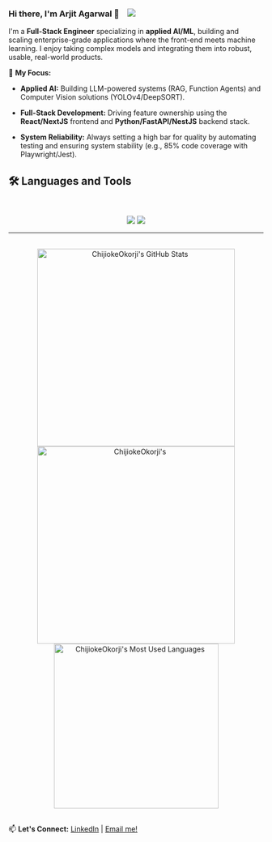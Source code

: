 ### Hi there, I'm Arjit Agarwal 👋     &ensp;       ![](https://komarev.com/ghpvc/?username=Cynamide&color=blueviolet)

I'm a **Full-Stack Engineer** specializing in **applied AI/ML**, building and scaling enterprise-grade applications where the front-end meets machine learning. I enjoy taking complex models and integrating them into robust, usable, real-world products.

🧠 **My Focus:**

* **Applied AI:** Building LLM-powered systems (RAG, Function Agents) and Computer Vision solutions (YOLOv4/DeepSORT).

* **Full-Stack Development:** Driving feature ownership using the **React/NextJS** frontend and **Python/FastAPI/NestJS** backend stack.

* **System Reliability:** Always setting a high bar for quality by automating testing and ensuring system stability (e.g., 85% code coverage with Playwright/Jest).

## 🛠️ Languages and Tools
<br>

<p align="center">
  <img src="https://skillicons.dev/icons?i=py,ts,nodejs,react,nextjs,mongodb,postgres,anaconda,fastapi,django,docker,kubernetes" />
  <img src="https://skillicons.dev/icons?i=html,css,sass,tailwind,svelte,js,redux,git,postman,tensorflow,rabbitmq,grafana" />
</p>

<hr>
<br>
<div align=center>
  <img width=390 src="https://github-readme-stats.vercel.app/api?username=Cynamide&theme=transparent&count_private=true&show_icons=true&rank_icon=github&locale=en" alt="ChijiokeOkorji's GitHub Stats" />
  <img width=390 src="https://github-readme-streak-stats.herokuapp.com/?user=Cynamide&theme=transparent&count_private=true&border_radius=10&locale=en" alt="ChijiokeOkorji's" />
  <img width=325 src="https://github-readme-stats.vercel.app/api/top-langs?username=Cynamide&theme=transparent&layout=donut&hide=css&langs_count=8&border_radius=10&show_icons=true&locale=en" alt="ChijiokeOkorji's Most Used Languages" />
</div>
<br>


📫 **Let's Connect:**
[LinkedIn](https://linkedin.com/in/arjitagarwal123) | [Email me!](mailto:arjitagarwal123@gmail.com)
